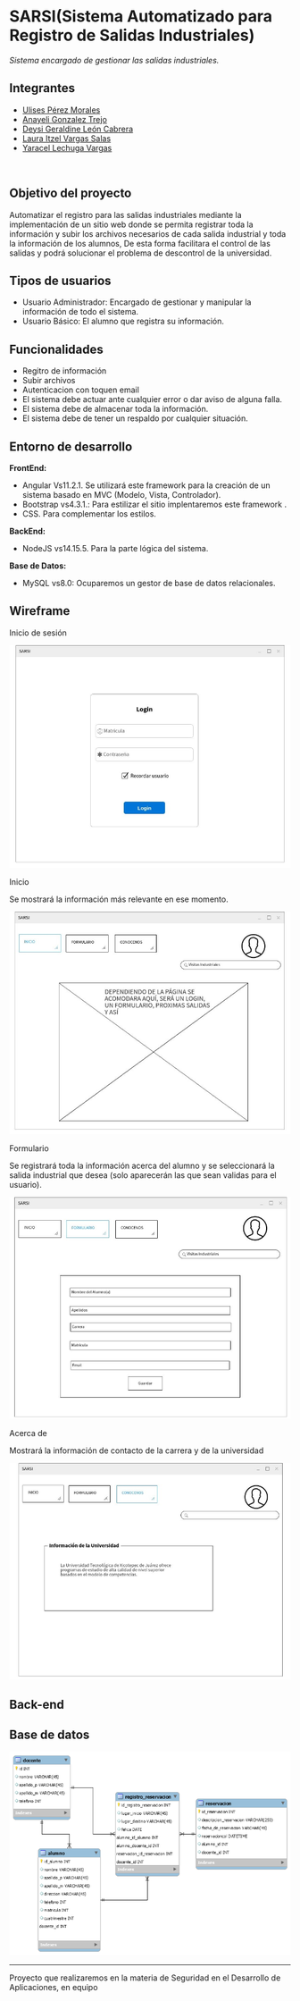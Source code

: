 # SARSI(Sistema Automatizado para Registro de Salidas Industriales)
_Sistema encargado de gestionar las salidas industriales._

## Integrantes

* [Ulises Pérez Morales](https://github.com/upm1) 
* [Anayeli Gonzalez Trejo](https://github.com/ana14624)  
* [Deysi Geraldine León Cabrera](https://github.com/geraldineleon)
* [Laura Itzel Vargas Salas](https://github.com/Lau16Itzel)
* [Yaracel Lechuga Vargas](https://github.com/Yaracel0599)
<br>

## Objetivo del proyecto
Automatizar el registro para las salidas industriales mediante la implementación de un sitio web donde se permita registrar toda la información y subir los archivos necesarios de cada salida industrial y toda la información de los alumnos, De esta forma facilitara el control de las salidas y podrá solucionar el problema de descontrol de la universidad.
<br>
## Tipos de usuarios
* Usuario Administrador: Encargado de gestionar y manipular la información de todo el sistema.
* Usuario Básico: El alumno que registra su información.
## Funcionalidades
* Regitro de información
* Subir archivos
* Autenticacion con toquen email
* El sistema debe actuar ante cualquier error o dar aviso de alguna falla.
* El sistema debe de almacenar toda la información.
* El sistema debe de tener un respaldo por cualquier situación.

## Entorno de desarrollo
<strong>FrontEnd:</strong>
* Angular Vs11.2.1. Se utilizará este framework para la creación de un sistema basado en MVC (Modelo, Vista, Controlador).
* Bootstrap vs4.3.1.: Para estilizar el sitio implentaremos este framework .
* CSS. Para complementar los estilos.

<strong>BackEnd:</strong>
* NodeJS vs14.15.5. Para la parte lógica del sistema.

<strong>Base de Datos:</strong>
* MySQL vs8.0: Ocuparemos un gestor de base de datos relacionales.

## Wireframe
<p>Inicio de sesión</p>
<p align="center"><img src="https://github.com/upm1/Propuesta_Proyecto_SDA/blob/main/login.jfif"/></p>

<p>Inicio</p>
Se mostrará la información más relevante en ese momento.
<p align="center"><img src="https://github.com/upm1/Propuesta_Proyecto_SDA/blob/main/Inicio.jfif"/></p>

<p>Formulario</p>
Se registrará toda la información acerca del alumno y se seleccionará la salida industrial que desea (solo aparecerán las que sean validas para el usuario). 
<p align="center"><img src="https://github.com/upm1/Propuesta_Proyecto_SDA/blob/main/formulario.jfif"/></p>

<p>Acerca de</p>
Mostrará la información de contacto de la carrera y de la universidad
<p align="center"><img src="https://github.com/upm1/Propuesta_Proyecto_SDA/blob/main/conocenos.jfif"/></p>

## Back-end

## Base de datos
<p align="center"><img src="https://github.com/upm1/Propuesta_Proyecto_SDA/blob/main/estructura_base_de_datos_backEnd.png"/></p>

<hr>
Proyecto que realizaremos en la materia de Seguridad en el Desarrollo de Aplicaciones, en equipo
